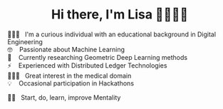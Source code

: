<h1 align="center">Hi there, I'm Lisa 👋👩🏼‍💻</h1>

👩🏼‍🎓  &nbsp; I'm a curious individual with an educational background in Digital Engineering </br>
🤓     &nbsp;&nbsp;  Passionate about Machine Learning </br>
🔭     &nbsp;&nbsp;  Currently researching Geometric Deep Learning methods </br>
⚡      &nbsp;&nbsp;  Experienced with Distributed Ledger Technologies </br>
👩🏼‍⚕️  &nbsp; Great interest in the medical domain </br>
💡     &nbsp;&nbsp;  Occasional participation in Hackathons </br>


💪🏼     &nbsp; Start, do, learn, improve Mentality </br>
